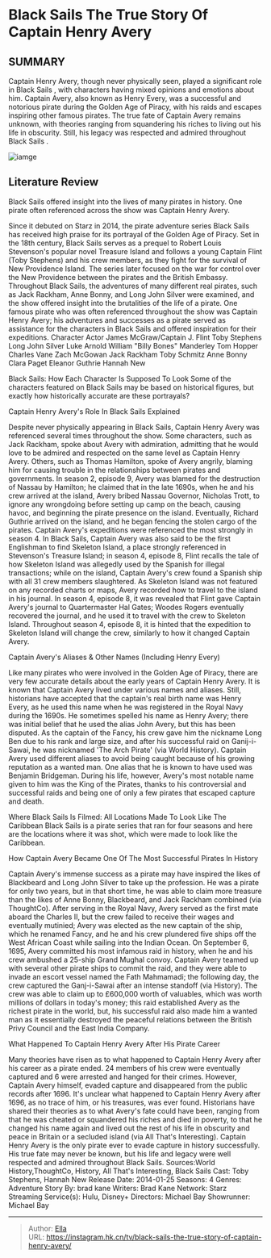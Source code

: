 # Black Sails The True Story Of Captain Henry Avery


## SUMMARY 


 Captain Henry Avery, though never physically seen, played a significant role in 
Black Sails
, with characters having mixed opinions and emotions about him. 
 Captain Avery, also known as Henry Every, was a successful and notorious pirate during the Golden Age of Piracy, with his raids and escapes inspiring other famous pirates. 
 The true fate of Captain Avery remains unknown, with theories ranging from squandering his riches to living out his life in obscurity. Still, his legacy was respected and admired throughout 
Black Sails
. 

![iamge](https://static1.srcdn.com/wordpress/wp-content/uploads/2023/12/black-sails-captain-henry-avery-true-story.jpg)

## Literature Review
Black Sails offered insight into the lives of many pirates in history. One pirate often referenced across the show was Captain Henry Avery.     




Since it debuted on Starz in 2014, the pirate adventure series Black Sails has received high praise for its portrayal of the Golden Age of Piracy. Set in the 18th century, Black Sails serves as a prequel to Robert Louis Stevenson&#39;s popular novel Treasure Island and follows a young Captain Flint (Toby Stephens) and his crew members, as they fight for the survival of New Providence Island. The series later focused on the war for control over the New Providence between the pirates and the British Embassy.
Throughout Black Sails, the adventures of many different real pirates, such as Jack Rackham, Anne Bonny, and Long John Silver were examined, and the show offered insight into the brutalities of the life of a pirate. One famous pirate who was often referenced throughout the show was Captain Henry Avery; his adventures and successes as a pirate served as assistance for the characters in Black Sails and offered inspiration for their expeditions.
  Character   Actor    James McGraw/Captain J. Flint   Toby Stephens    Long John Silver   Luke Arnold    William &#34;Billy Bones&#34; Manderley   Tom Hopper    Charles Vane   Zach McGowan    Jack Rackham   Toby Schmitz    Anne Bonny   Clara Paget    Eleanor Guthrie   Hannah New    
            
 
 Black Sails: How Each Character Is Supposed To Look 
Some of the characters featured on Black Sails may be based on historical figures, but exactly how historically accurate are these portrayals?













 








 Captain Henry Avery&#39;s Role In Black Sails Explained 


 







Despite never physically appearing in Black Sails, Captain Henry Avery was referenced several times throughout the show. Some characters, such as Jack Rackham, spoke about Avery with admiration, admitting that he would love to be admired and respected on the same level as Captain Henry Avery. Others, such as Thomas Hamilton, spoke of Avery angrily, blaming him for causing trouble in the relationships between pirates and governments. In season 2, episode 9, Avery was blamed for the destruction of Nassau by Hamilton; he claimed that in the late 1690s, when he and his crew arrived at the island, Avery bribed Nassau Governor, Nicholas Trott, to ignore any wrongdoing before setting up camp on the beach, causing havoc, and beginning the pirate presence on the island. Eventually, Richard Guthrie arrived on the island, and he began fencing the stolen cargo of the pirates.
Captain Avery&#39;s expeditions were referenced the most strongly in season 4. In Black Sails, Captain Avery was also said to be the first Englishman to find Skeleton Island, a place strongly referenced in Stevenson&#39;s Treasure Island; in season 4, episode 8, Flint recalls the tale of how Skeleton Island was allegedly used by the Spanish for illegal transactions; while on the island, Captain Avery&#39;s crew found a Spanish ship with all 31 crew members slaughtered. As Skeleton Island was not featured on any recorded charts or maps, Avery recorded how to travel to the island in his journal. In season 4, episode 8, it was revealed that Flint gave Captain Avery&#39;s journal to Quartermaster Hal Gates; Woodes Rogers eventually recovered the journal, and he used it to travel with the crew to Skeleton Island. Throughout season 4, episode 8, it is hinted that the expedition to Skeleton Island will change the crew, similarly to how it changed Captain Avery.







 Captain Avery&#39;s Aliases &amp; Other Names (Including Henry Every) 
        

Like many pirates who were involved in the Golden Age of Piracy, there are very few accurate details about the early years of Captain Henry Avery. It is known that Captain Avery lived under various names and aliases. Still, historians have accepted that the captain&#39;s real birth name was Henry Every, as he used this name when he was registered in the Royal Navy during the 1690s. He sometimes spelled his name as Henry Avery; there was initial belief that he used the alias John Avery, but this has been disputed. As the captain of the Fancy, his crew gave him the nickname Long Ben due to his rank and large size, and after his successful raid on Ganij-i-Sawai, he was nicknamed &#39;The Arch Pirate&#39; (via World History).
Captain Avery used different aliases to avoid being caught because of his growing reputation as a wanted man. One alias that he is known to have used was Benjamin Bridgeman. During his life, however, Avery&#39;s most notable name given to him was the King of the Pirates, thanks to his controversial and successful raids and being one of only a few pirates that escaped capture and death.
            
 
 Where Black Sails Is Filmed: All Locations Made To Look Like The Caribbean 
Black Sails is a pirate series that ran for four seasons and here are the locations where it was shot, which were made to look like the Caribbean.









 How Captain Avery Became One Of The Most Successful Pirates In History 
        

Captain Avery&#39;s immense success as a pirate may have inspired the likes of Blackbeard and Long John Silver to take up the profession. He was a pirate for only two years, but in that short time, he was able to claim more treasure than the likes of Anne Bonny, Blackbeard, and Jack Rackham combined (via ThoughtCo). After serving in the Royal Navy, Avery served as the first mate aboard the Charles II, but the crew failed to receive their wages and eventually mutinied; Avery was elected as the new captain of the ship, which he renamed Fancy, and he and his crew plundered five ships off the West African Coast while sailing into the Indian Ocean.
On September 6, 1695, Avery committed his most infamous raid in history, when he and his crew ambushed a 25-ship Grand Mughal convoy. Captain Avery teamed up with several other pirate ships to commit the raid, and they were able to invade an escort vessel named the Fath Mahmamadi; the following day, the crew captured the Ganj-i-Sawai after an intense standoff (via History). The crew was able to claim up to £600,000 worth of valuables, which was worth millions of dollars in today&#39;s money; this raid established Avery as the richest pirate in the world, but, his successful raid also made him a wanted man as it essentially destroyed the peaceful relations between the British Privy Council and the East India Company.





 What Happened To Captain Henry Avery After His Pirate Career 
        

Many theories have risen as to what happened to Captain Henry Avery after his career as a pirate ended. 24 members of his crew were eventually captured and 6 were arrested and hanged for their crimes. However, Captain Avery himself, evaded capture and disappeared from the public records after 1696.
It&#39;s unclear what happened to Captain Henry Avery after 1696, as no trace of him, or his treasures, was ever found. Historians have shared their theories as to what Avery&#39;s fate could have been, ranging from that he was cheated or squandered his riches and died in poverty, to that he changed his name again and lived out the rest of his life in obscurity and peace in Britain or a secluded island (via All That&#39;s Interesting). Captain Henry Avery is the only pirate ever to evade capture in history successfully. His true fate may never be known, but his life and legacy were well respected and admired throughout Black Sails.
Sources:World History,ThoughtCo, History, All That&#39;s Interesting,
               Black Sails   Cast:   Toby Stephens, Hannah New    Release Date:   2014-01-25    Seasons:   4    Genres:   Adventure    Story By:   brad kane    Writers:   Brad Kane    Network:   Starz    Streaming Service(s):   Hulu, Disney&#43;    Directors:   Michael Bay    Showrunner:   Michael Bay      

---

> Author: [Ella](https://instagram.hk.cn/)  
> URL: https://instagram.hk.cn/tv/black-sails-the-true-story-of-captain-henry-avery/  

